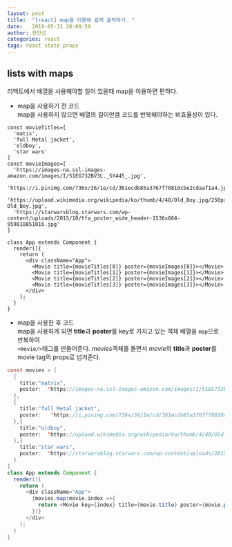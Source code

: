 ```yaml
---
layout: post
title:  "[react] map을 이용해 쉽게 출력하기  "
date:   2019-05-31 20:00:59
author: 한만섭
categories: react
tags: react state props
---
```



## lists with maps

리액트에서 배열을 사용해야할 일이 있을때 map을 이용하면 편하다. 


- map을 사용하기 전 코드  
  map을 사용하지 않으면 배열의 길이만큼 코드를 반복해야하는 비효율성이 있다.  
```
const movieTitles=[
  'matix',
  'full Metal jacket',
  'oldboy',
  'star wars'
]
const movieImages=[
  'https://images-na.ssl-images-amazon.com/images/I/51EG732BV3L._SY445_.jpg',
  'https://i.pinimg.com/736x/36/1e/cd/361ecdb85a3767f70810cbe2cdaaf1a4.jpg',
  'https://upload.wikimedia.org/wikipedia/ko/thumb/4/48/Old_Boy.jpg/250px-Old_Boy.jpg',
  'https://starwarsblog.starwars.com/wp-content/uploads/2015/10/tfa_poster_wide_header-1536x864-959818851016.jpg'
]

class App extends Component {
  render(){
    return (
      <div className="App">
        <Movie title={movieTitles[0]} poster={movieImages[0]}></Movie>
        <Movie title={movieTitles[1]} poster={movieImages[1]}></Movie>
        <Movie title={movieTitles[2]} poster={movieImages[2]}></Movie>
        <Movie title={movieTitles[3]} poster={movieImages[3]}></Movie>
      </div>
    );
  }
}
```


- map을 사용한 후 코드  
  map을 사용하게 되면  **title**과 **poster**를 key로 가지고 있는 객체 배열을 `map`으로 반복하여  
  `<movie/>`태그를 만들어준다. *movies*객체를 돌면서 *movie*의 **title**과 **poster**를 movie tag의 props로 넘겨준다. 
```java
const movies = [
  {
    title:"matrix",
    poster:  'https://images-na.ssl-images-amazon.com/images/I/51EG732BV3L._SY445_.jpg'
  },
  {
    title:"full Metal jacket",
    poster:   'https://i.pinimg.com/736x/36/1e/cd/361ecdb85a3767f70810cbe2cdaaf1a4.jpg'
  },{
    title:"oldboy",
    poster:  'https://upload.wikimedia.org/wikipedia/ko/thumb/4/48/Old_Boy.jpg/250px-Old_Boy.jpg'
  },{
    title:"star wars",
    poster:  'https://starwarsblog.starwars.com/wp-content/uploads/2015/10/tfa_poster_wide_header-1536x864-959818851016.jpg'
  }
]
class App extends Component {
  render(){
    return (
      <div className="App">
        {movies.map(movie,index =>{
          return <Movie key={index} title={movie.title} poster={movie.poster}></Movie>
        })}
      </div>
    );
  }
}
```




